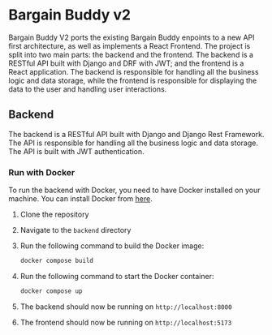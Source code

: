 # Bargain Buddy v2

Bargain Buddy V2 ports the existing Bargain Buddy enpoints to a new API first architecture, as well as implements a React Frontend. The project is split into two main parts: the backend and the frontend. The backend is a RESTful API built with Django and DRF with JWT; and the frontend is a React application. The backend is responsible for handling all the business logic and data storage, while the frontend is responsible for displaying the data to the user and handling user interactions.

## Backend

The backend is a RESTful API built with Django and Django Rest Framework. The API is responsible for handling all the business logic and data storage. The API is built with JWT authentication.

### Run with Docker

To run the backend with Docker, you need to have Docker installed on your machine. You can install Docker from [here](https://docs.docker.com/get-docker/).

1. Clone the repository
2. Navigate to the `backend` directory
3. Run the following command to build the Docker image:

   ```bash
   docker compose build
   ```

4. Run the following command to start the Docker container:

   ```bash
   docker compose up
   ```

5. The backend should now be running on `http://localhost:8000`
6. The frontend should now be running on `http://localhost:5173`
